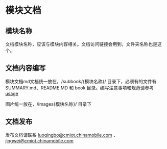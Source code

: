 # 模块文档

## 模块名称

文档模块名称，应该与模块内容相关。文档访问链接会用到，文件夹名称也是这个。

## 文档内容编写

模块文档md文档统一放在，/subbook/{模块名称}/ 目录下，必须有的文件有 SUMMARY.md、README.MD 和 book 目录。编写注意事项和规范请参考[usage](http://gitlab.onenet.com/limao/onenetv4_doc/blob/master/usage.md)

图片统一放在，/images{模块名称}/ 目录下

## 文档发布

发布文档请联系 luoqingbo@cmiot.chinamobile.com 、 jingwei@cmiot.chinamobile.com 